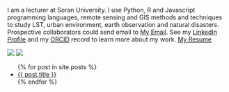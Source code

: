 

I am a lecturer at Soran University. I use Python, R and Javascript programming languages, remote sensing and GIS methods and techniques to study LST, urban environment, earth observation and natural disasters. Prospective collaborators could send email to [My Email](azad.rasul@soran.edu.iq). See my [LinkedIn Profile](https://www.linkedin.com/in/azad-rasul-1860abb1/)
and my [ORCID](https://orcid.org/0000-0001-5141-0577) record to learn more about my work. [My Resume](https://azad77.github.io/AzadRasul.io/Resume/)

<img src="https://octodex.github.com/images/pythocat.png" style="max-width:100%;height:auto">
<img src="https://software.nasa.gov/img/rstk/remote.sensing.png" style="max-width:100%;height:auto">
<ul>
  {% for post in site.posts %}
    <li>
      <a href="/github-pages-with-jekyll{{ post.url }}">{{ post.title }}</a>
    </li>
  {% endfor %}
</ul>

